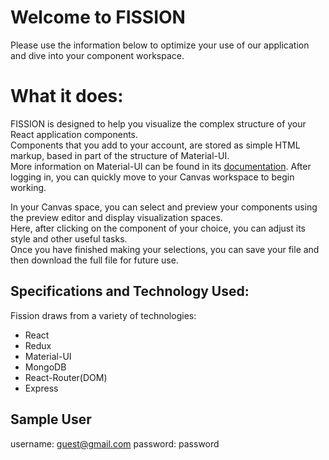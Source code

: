 # Welcome to FISSION

Please use the information below to optimize your use of our application and dive into your component workspace.

# What it does:

FISSION is designed to help you visualize the complex structure of your React application components.  
Components that you add to your account, are stored as simple HTML markup, based in part of the structure of Material-UI.  
More information on Material-UI can be found in its [documentation](http://www.material-ui.com/#/). After logging in, you can quickly move to your Canvas workspace to begin working. 

In your Canvas space, you can select and preview  your components using the preview editor and display visualization spaces.  
Here, after clicking on the component of your choice, you can adjust its style and other useful tasks.   
Once you have finished making your selections, you can save your file and then download the full file for future use.   

## Specifications and Technology Used:

Fission draws from a variety of technologies:

* React 
* Redux
* Material-UI
* MongoDB
* React-Router(DOM)
* Express 

## Sample User
username: guest@gmail.com
password: password
  

